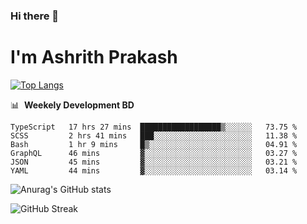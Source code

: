 ### Hi there 👋
# I'm Ashrith Prakash

[![Top Langs](https://github-readme-stats.vercel.app/api/top-langs/?username=xxcheckmatexx&count_private=true&include_all_commits=true&show_icons=true&line_height=20&title_color=FFFFFF&icon_color=FFFFFF&text_color=FFFFFF&bg_color=0D1117&langs_count=8)](https://github.com/anuraghazra/github-readme-stats)

📊 &nbsp;**Weekely Development BD**

<!--START_SECTION:waka-->

```text
TypeScript   17 hrs 27 mins  ██████████████████▒░░░░░░   73.75 %
SCSS         2 hrs 41 mins   ███░░░░░░░░░░░░░░░░░░░░░░   11.38 %
Bash         1 hr 9 mins     █▒░░░░░░░░░░░░░░░░░░░░░░░   04.91 %
GraphQL      46 mins         ▓░░░░░░░░░░░░░░░░░░░░░░░░   03.27 %
JSON         45 mins         ▓░░░░░░░░░░░░░░░░░░░░░░░░   03.21 %
YAML         44 mins         ▓░░░░░░░░░░░░░░░░░░░░░░░░   03.14 %
```

<!--END_SECTION:waka-->

![Anurag's GitHub stats](https://github-readme-stats.vercel.app/api?username=xxcheckmatexx&count_private=true&show_icons=true&theme=merko)  

![GitHub Streak](http://github-readme-streak-stats.herokuapp.com?user=xxcheckmatexx&theme=merko&hide_border=true&date_format=M%20j%5B%2C%20Y%5D&fire=DD0E0B)
<br/>
